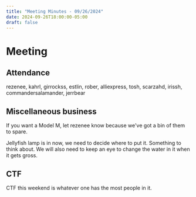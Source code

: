 ```yaml
---
title: "Meeting Minutes - 09/26/2024"
date: 2024-09-26T18:00:00-05:00
draft: false
---
```


# Meeting

## Attendance
rezenee, kahrl, girrockss, estlin, rober, alliexpress, tosh, scarzahd, irissh, commandersalamander, jerrbear

## Miscellaneous business

If you want a Model M, let rezenee know because we've got a bin of them to spare. 

Jellyfish lamp is in now, we need to decide where to put it. Something to think about. We will also need to keep an eye to change the water in it when it gets gross. 

## CTF
CTF this weekend is whatever one has the most people in it. 
